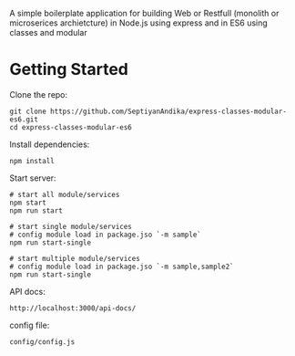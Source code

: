 A simple boilerplate application for building Web or Restfull (monolith or microserices archietcture) in Node.js using express and in ES6 using classes and modular


# Getting Started
Clone the repo:

	git clone https://github.com/SeptiyanAndika/express-classes-modular-es6.git
	cd express-classes-modular-es6

Install dependencies:

	npm install

Start server:
	
	# start all module/services
	npm start
	npm run start

	# start single module/services
	# config module load in package.jso `-m sample`
	npm run start-single

	# start multiple module/services
	# config module load in package.jso `-m sample,sample2`
	npm run start-single

API docs:

	http://localhost:3000/api-docs/

config file:

	config/config.js